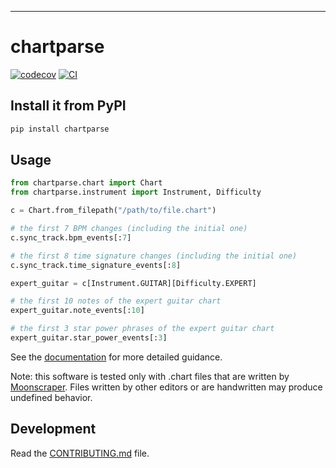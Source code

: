 ---
# chartparse

[![codecov](https://codecov.io/gh/AWConant/chartparse/branch/main/graph/badge.svg?token=chartparse_token_here)](https://codecov.io/gh/AWConant/chartparse)
[![CI](https://github.com/AWConant/chartparse/actions/workflows/main.yml/badge.svg)](https://github.com/AWConant/chartparse/actions/workflows/main.yml)

## Install it from PyPI

```bash
pip install chartparse
```

## Usage

```py
from chartparse.chart import Chart
from chartparse.instrument import Instrument, Difficulty

c = Chart.from_filepath("/path/to/file.chart")

# the first 7 BPM changes (including the initial one)
c.sync_track.bpm_events[:7]

# the first 8 time signature changes (including the initial one)
c.sync_track.time_signature_events[:8]

expert_guitar = c[Instrument.GUITAR][Difficulty.EXPERT]

# the first 10 notes of the expert guitar chart
expert_guitar.note_events[:10]

# the first 3 star power phrases of the expert guitar chart
expert_guitar.star_power_events[:3]
```

See the [documentation](https://chartparse-gh.readthedocs.io/en/latest/) for more detailed
guidance.

Note: this software is tested only with .chart files that are written by
[Moonscraper](https://github.com/FireFox2000000/Moonscraper-Chart-Editor).
Files written by other editors or are handwritten may produce undefined
behavior.

## Development

Read the [CONTRIBUTING.md](CONTRIBUTING.md) file.
